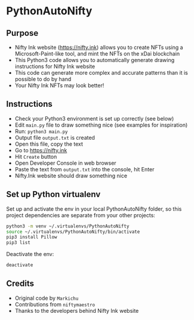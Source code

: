 # PythonAutoNifty

## Purpose
- Nifty Ink website (https://nifty.ink) allows you to create NFTs using a Microsoft-Paint-like tool, and mint the NFTs on the xDai blockchain
- This Python3 code allows you to automatically generate drawing instructions for Nifty Ink website
- This code can generate more complex and accurate patterns than it is possible to do by hand
- Your Nifty Ink NFTs may look better!

## Instructions
- Check your Python3 environment is set up correctly (see below)
- Edit `main.py` file to draw something nice (see examples for inspiration)
- Run: `python3 main.py`
- Output file `output.txt` is created
- Open this file, copy the text
- Go to https://nifty.ink
- Hit `Create` button
- Open Developer Console in web browser
- Paste the text from `output.txt` into the console, hit Enter
- Nifty.Ink website should draw something nice

## Set up Python virtualenv

Set up and activate the env in your local PythonAutoNifty folder, so this project dependencies are separate from your other projects:

``` sh
python3 -m venv ~/.virtualenvs/PythonAutoNifty
source ~/.virtualenvs/PythonAutoNifty/bin/activate
pip3 install Pillow
pip3 list
```

Deactivate the env:

``` sh
deactivate
```

## Credits
- Original code by `Markichu`
- Contributions from `niftymaestro`
- Thanks to the developers behind Nifty Ink website